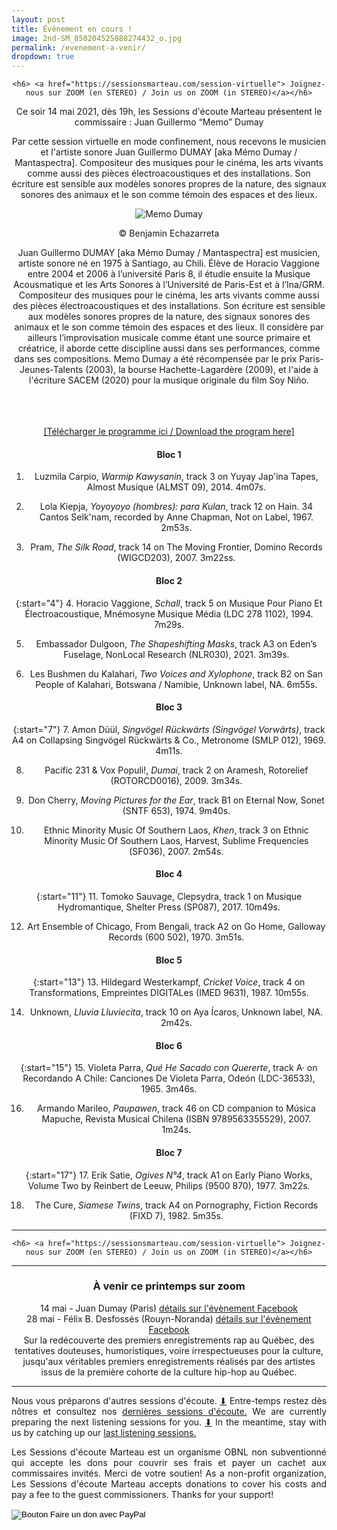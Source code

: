 ```yaml
---
layout: post
title: Événement en cours !
image: 2nd-SM_850204525888274432_o.jpg
permalink: /evenement-a-venir/
dropdown: true
---
```



<center>
    
    <h6> <a href="https://sessionsmarteau.com/session-virtuelle"> Joignez-nous sur ZOOM (en STEREO) / Join us on ZOOM (in STEREO)</a></h6>
<center>



Ce soir 14 mai 2021, dès 19h, les Sessions d'écoute Marteau présentent le commissaire : Juan Guillermo “Memo” Dumay


Par cette session virtuelle en mode confinement, nous recevons le musicien et l'artiste sonore Juan Guillermo DUMAY [aka Mémo Dumay / Mantaspectra]. Compositeur des musiques pour le cinéma, les arts vivants comme aussi des pièces électroacoustiques et des installations. Son écriture est sensible aux modèles sonores propres de la nature, des signaux sonores des animaux et le son comme témoin des espaces et des lieux.


![Memo Dumay](https://sessionsmarteau.com/img/dumay.jpg)
<p>© Benjamin Echazarreta</p>



Juan Guillermo DUMAY [aka Mémo Dumay / Mantaspectra] est musicien, artiste sonore né en 1975 à Santiago, au Chili. Élève de Horacio Vaggione entre 2004 et 2006 à l’université Paris 8, il étudie ensuite la Musique Acousmatique et les Arts Sonores à l’Université de Paris-Est et à l’Ina/GRM. Compositeur des musiques pour le cinéma, les arts vivants comme aussi des pièces électroacoustiques et des installations. Son écriture est sensible aux modèles sonores propres de la nature, des signaux sonores des animaux et le son comme témoin des espaces et des lieux. Il considère par ailleurs l’improvisation musicale comme étant une source primaire et créatrice, il aborde cette discipline aussi dans ses performances, comme dans ses compositions. Memo Dumay a été récompensée par le prix Paris-Jeunes-Talents (2003), la bourse Hachette-Lagardère (2009), et l'aide à l'écriture SACEM (2020) pour la musique originale du film Soy Niño.




<br>
<br>

<!---
### Programme [90 min]  <a href="https://sessionsmarteau.com/musique/#podcasts">- à écouter la liste de lecture en podcast ici </a>
--->

<br>
<DIV align="center">
<a href="https://sessionsmarteau.com/uploads/session-011/program/Sessions-Marteau-011-Programme.pdf" download>[Télécharger le programme ici / Download the program here] </a>
</DIV>



#### Bloc 1

1. Luzmila Carpio, _Warmip Kawysanin_, track 3 on Yuyay Jap'ina Tapes, Almost Musique (ALMST 09), 2014. 4m07s. 

2. Lola Kiepja, _Yoyoyoyo (hombres): para Kulan_, track 12 on Hain. 34 Cantos Selk'nam, recorded by Anne Chapman, Not on Label, 1967. 2m53s. 

3. Pram, _The Silk Road_, track 14 on The Moving Frontier, Domino Records (WIGCD203), 2007. 3m22ss. 

#### Bloc 2

{:start="4"}
4. Horacio Vaggione, _Schall_, track 5 on Musique Pour Piano Et Électroacoustique, Mnémosyne Musique Média (LDC 278 1102), 1994. 7m29s.

5. Embassador Dulgoon, _The Shapeshifting Masks_, track A3 on Eden’s Fuselage, NonLocal Research (NLR030), 2021. 3m39s.

6. Les Bushmen du Kalahari, _Two Voices and Xylophone_, track B2 on San People of Kalahari, Botswana / Namibie, Unknown label, NA. 6m55s.

#### Bloc 3

{:start="7"}
7. Amon Düül, _Singvögel Rückwärts (Singvögel Vorwärts)_, track A4 on Collapsing Singvögel Rückwärts & Co., Metronome (SMLP 012), 1969. 4m11s.

8. Pacific 231 &  Vox Populi!, _Dumai_, track 2 on Aramesh, Rotorelief (ROTORCD0016), 2009. 3m34s.

9. Don Cherry, _Moving Pictures for the Ear_, track B1 on Eternal Now, Sonet (SNTF 653), 1974. 9m40s.

10. Ethnic Minority Music Of Southern Laos, _Khen_, track 3 on Ethnic Minority Music Of Southern Laos, Harvest, Sublime Frequencies (SF036), 2007. 2m54s.

#### Bloc 4

{:start="11"}
11. Tomoko Sauvage, Clepsydra, track 1 on Musique Hydromantique, Shelter Press (SP087), 2017. 10m49s.

12. Art Ensemble of Chicago, From Bengali, track A2 on Go Home, Galloway Records (600 502), 1970. 3m51s.

#### Bloc 5

{:start="13"}
13. Hildegard Westerkampf, _Cricket Voice_, track 4 on Transformations, Empreintes DIGITALes (IMED 9631), 1987. 10m55s.

14. Unknown, _Lluvia Lluviecita_, track 10 on Aya Ícaros, Unknown label, NA. 2m42s.

#### Bloc 6

{:start="15"}
15. Violeta Parra, _Qué He Sacado con Quererte_, track A· on Recordando A Chile: Canciones De Violeta Parra, Odeón (LDC-36533), 1965. 3m46s.

16. Armando Marileo, _Paupawen_, track 46 on CD companion to Música Mapuche, Revista Musical Chilena (ISBN 9789563355529), 2007. 1m24s.

#### Bloc 7

{:start="17"}
17. Erik Satie, _Ogives N°4_, track A1 on Early Piano Works, Volume Two by Reinbert de Leeuw, Philips (9500 870), 1977. 3m22s.

18. The Cure, _Siamese Twins_, track A4 on Pornography, Fiction Records (FIXD 7), 1982. 5m35s.



<hr>




    
<center>
    
    <h6> <a href="https://sessionsmarteau.com/session-virtuelle"> Joignez-nous sur ZOOM (en STEREO) / Join us on ZOOM (in STEREO)</a></h6>
<center>
<hr>




### À venir ce printemps sur zoom

14 mai - Juan Dumay (Paris) <a href="https://fb.me/e/1oQAAT7Zh" target="_blank"> détails sur l'évènement Facebook
</a>
<br>
28 mai - Félix B. Desfossés (Rouyn-Noranda) <a href="https://fb.me/e/UCGxTAcr" target="_blank"> détails sur l'évènement Facebook</a>
<br>
Sur la redécouverte des premiers enregistrements rap au Québec, des tentatives douteuses, humoristiques, voire irrespectueuses pour la culture, jusqu'aux véritables premiers enregistrements réalisés par des artistes issus de la première cohorte de la culture hip-hop au Québec.


<hr>



<DIV align="justify">
Nous vous préparons d'autres sessions d'écoute. <a href="https://gmail.us20.list-manage.com/subscribe/post?u=698e7b941cdf206ea63f5a5b7&id=0677e98a6a"> ⬇</a> Entre-temps restez dès nôtres et consultez nos
<a href="https://sessionsmarteau.com/sessions-passes/" target="_blank"> dernières sessions d'écoute.</a> We are currently preparing the next listening sessions for you. <a href="https://gmail.us20.list-manage.com/subscribe/post?u=698e7b941cdf206ea63f5a5b7&id=0677e98a6a"> ⬇</a> In the meantime, stay with us by catching up our
<a href="https://sessionsmarteau.com/sessions-passes/" target="_blank"> last listening sessions.
</a>



Les Sessions d'écoute Marteau est un organisme OBNL non subventionné qui accepte les dons pour couvrir ses frais et payer un cachet aux commissaires invités. Merci de votre soutien! As a non-profit organization, Les Sessions d'écoute Marteau accepts donations to cover his costs and pay a fee to the guest commissioners. Thanks for your support! <form action="https://www.paypal.com/cgi-bin/webscr" method="post" target="_top">
<input type="hidden" name="cmd" value="_s-xclick" />
<input type="hidden" name="hosted_button_id" value="ZMNY6HYBJTQLL" />
<input type="image" src="https://www.paypalobjects.com/fr_CA/i/btn/btn_donate_SM.gif" border="0" name="submit" title="Aider un organisme OBNL non subventionné!" alt="Bouton Faire un don avec PayPal" />
<img alt="" border="0" src="https://www.paypal.com/fr_CA/i/scr/pixel.gif" width="1" height="1" />
</form>
</DIV>

